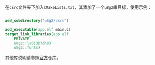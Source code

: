 在`csrc`文件夹下加入`CMakeLists.txt`，其添加了一个`u8g2`库目标，使用示例：

```cmake

add_subdirectory("u8g2/csrc")

add_executable(app.elf main.c)
target_link_libraries(app.elf
    PRIVATE
    u8g2::ls013b7dh03
    u8g2::fonts)
```

其他库说明请参照[官方](https://github.com/olikraus/u8g2)仓库。
